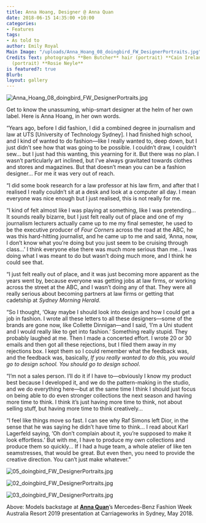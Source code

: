 ```yaml
---
title: Anna Hoang, Designer @ Anna Quan
date: 2018-06-15 14:35:00 +10:00
categories:
- Features
tags:
- As told to
author: Emily Royal
Main Image: "/uploads/Anna_Hoang_08_doingbird_FW_DesignerPortraits.jpg"
Credits Text: photographs **Ben Butcher** hair (portrait) **Cain Ireland** make-up
  (portrait) **Rosie Neyle**
is featured?: true
Blurb: 
layout: gallery
---
```


![Anna_Hoang_08_doingbird_FW_DesignerPortraits.jpg](/uploads/Anna_Hoang_08_doingbird_FW_DesignerPortraits.jpg)

Get to know the unassuming, whip-smart designer at the helm of her own label. Here is Anna Hoang, in her own  words.

“Years ago, before I did fashion, I did a combined degree in journalism and law at UTS \[University of Technology Sydney\]. I had finished high school, and I kind of wanted to do fashion—like I really wanted to, deep down, but I just didn’t see how that was going to be possible. I couldn’t draw, I couldn’t sew… but I just had this wanting, this yearning for it. But there was no plan. I wasn’t particularly art inclined, but I’ve always gravitated towards clothes and stores and magazines. But that doesn’t mean you can be a fashion designer... For me it was very out of reach.

“I did some book research for a law professor at his law firm, and after that I realised I really couldn’t sit at a desk and look at a computer all day. I mean everyone was nice enough but I just realised, this is not really for me.

“I kind of felt almost like I was playing at something, like I was pretending... It sounds really bizarre, but I just felt really out of place and one of my journalism lecturers actually came up to me my final semester, he used to be the executive producer of *Four Corners* across the road at the ABC, he was this hard-hitting journalist, and he came up to me and said, ‘Anna, now, I don’t know what you’re doing but you just seem to be cruising through class...’ I think everyone else there was much more serious than me... I was doing what I was meant to do but wasn’t doing much more, and I think he could see that.

“I just felt really out of place, and it was just becoming more apparent as the years went by, because everyone was getting jobs at law firms, or working across the street at the ABC, and I wasn’t doing any of that. They were all really serious about becoming partners at law firms or getting that cadetship at *Sydney Morning Herald*.

“So I thought, ‘Okay maybe I should look into design and how I could get a job in fashion. I wrote all these letters to all these designers—some of the brands are gone now, like Collette Dinnigan—and I said, ‘I’m a Uni student and I would really like to get into fashion.’ Something really stupid. They probably laughed at me. Then I made a concerted effort. I wrote 20 or 30 emails and then got all these rejections, but I filed them away in my rejections box. I kept them so I could remember what the feedback was, and the feedback was, basically, *If you really wanted to do this, you would go to design school. You should go to design school*.

“I’m not a sales person. I’ll do it if I have to—obviously I know my product best because I developed it, and we do the pattern-making in the studio, and we do everything here—but at the same time I think I should just focus on being able to do even stronger collections the next season and having more time to think. I think it’s just having more time to think, not about selling stuff, but having more time to think creatively...

“I feel like things move so fast. I can see why Raf Simons left Dior, in the sense that he was saying he didn’t have time to think... I read about Karl Lagerfeld saying, ‘Oh don’t complain about it, you’re supposed to make it look effortless.’ But with me, I have to produce my own collections and produce them so quickly... If I had a huge team, a whole atelier of like ten seamstresses, that would be great. But even then, you need to provide the creative direction. You can’t just make whatever.”

![05_doingbird_FW_DesignerPortraits.jpg](/uploads/05_doingbird_FW_DesignerPortraits.jpg)

![02_doingbird_FW_DesignerPortraits.jpg](/uploads/02_doingbird_FW_DesignerPortraits.jpg)

![03_doingbird_FW_DesignerPortraits.jpg](/uploads/03_doingbird_FW_DesignerPortraits.jpg)

Above: Models backstage at **[Anna Quan](https://annaquan.com/)**’s Mercedes-Benz Fashion Week Australia Resort 2019 presentation at Carriageworks in Sydney, May 2018.